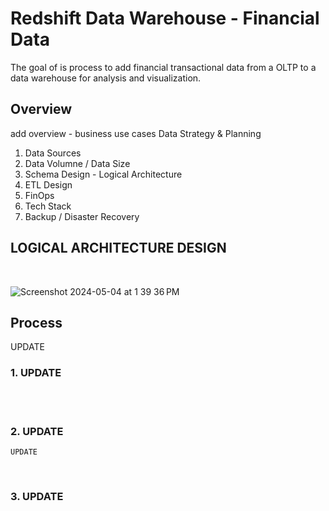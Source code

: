 # Redshift Data Warehouse - Financial Data

The goal of is process to add financial transactional data from a OLTP to a data warehouse for analysis and visualization. 
## Overview
add overview  - business use cases
Data Strategy & Planning
1. Data Sources
2. Data Volumne / Data Size
3. Schema Design  - Logical Architecture
4. ETL Design
5. FinOps
6. Tech Stack
7. Backup / Disaster Recovery 

## LOGICAL ARCHITECTURE DESIGN
<br>

![Screenshot 2024-05-04 at 1 39 36 PM](https://github.com/ShalonnIngram/Mini-Projects/assets/32176320/38eefec9-76e0-4de9-81d9-3b22042a4989)



## Process
UPDATE



### 1. UPDATE


  <br> 
  
<br>

### 2. UPDATE
 `UPDATE` 

<br>

### 3. UPDATE



<br>
 
 
